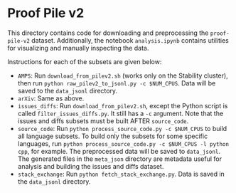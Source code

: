 # Proof Pile v2

This directory contains code for downloading and preprocessing the `proof-pile-v2` dataset. Additionally, the notebook
`analysis.ipynb` contains utilities for visualizing and manually inspecting the data. 

Instructions for each of the subsets are given below: 
- `AMPS`: Run `download_from_pilev2.sh` (works only on the Stability cluster), then run `python raw_pilev2_to_jsonl.py
  -c $NUM_CPUS`. Data will be saved to the `data_jsonl` directory. 
- `arXiv`: Same as above. 
- `issues_diffs`: Run `download_from_pilev2.sh`, except the Python script is called `filter_issues_diffs.py`. It still
  has a `-c` argument. Note that the issues and diffs subsets must be built AFTER `source_code`.
- `source_code`: Run `python process_source_code.py -c $NUM_CPUS` to build all language subsets. To build only the
  subsets for some specific languages, run `python process_source_code.py -c $NUM_CPUS -l python cpp`, for example. The
  preprocessed data will be saved to `data_jsonl`. The generated files in the `meta_json` directory are
  metadata useful for analysis and building the issues and diffs dataset. 
- `stack_exchange`: Run `python fetch_stack_exchange.py`. Data is saved in the `data_jsonl` directory.
